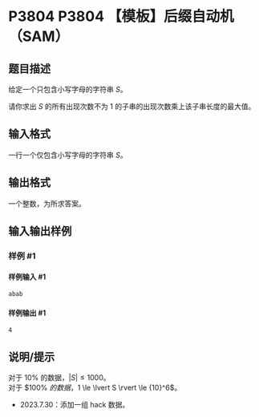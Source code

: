 # P3804 P3804 【模板】后缀自动机（SAM）

## 题目描述

给定一个只包含小写字母的字符串 $S$。

请你求出 $S$ 的所有出现次数不为 $1$ 的子串的出现次数乘上该子串长度的最大值。


## 输入格式

一行一个仅包含小写字母的字符串 $S$。

## 输出格式

一个整数，为所求答案。

## 输入输出样例

### 样例 #1

#### 样例输入 #1

```
abab
```

#### 样例输出 #1

```
4
```

## 说明/提示

对于 $10 \%$ 的数据，$\lvert S \rvert \le 1000$。  
对于 $100\% $的数据，$1 \le \lvert S \rvert \le {10}^6$。

- 2023.7.30：添加一组 hack 数据。
